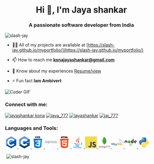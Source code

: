<h1 align="center">Hi 👋, I'm Jaya shankar</h1>
<h3 align="center">A passionate software developer from India</h3>

<p align="left"> <img src="https://komarev.com/ghpvc/?username=slash-jay&label=Profile%20views&color=0e75b6&style=flat" alt="slash-jay" /> </p>

- 👨‍💻 All of my projects are available at [https://slash-jay.github.io/myportfolio/](https://slash-jay.github.io/myportfolio/)

- 📫 How to reach me **konajayashankar@gmail.com**

- 📄 Know about my experiences [Resume/view](https://drive.google.com/file/d/1PHiATiN7tq6yUFfVWWCASblg5_O5Cvr1/view)

- ⚡ Fun fact **Iam Ambivert**
<img alt="Coder GIF" height=250 width=350 src="https://magiccopy.xyz/assets/images/hadder.gif" />
<h3 align="left">Connect with me:</h3>
<p align="left">
<a href="https://linkedin.com/in/jayashankar kona" target="blank"><img align="center" src="https://raw.githubusercontent.com/rahuldkjain/github-profile-readme-generator/master/src/images/icons/Social/linked-in-alt.svg" alt="jayashankar kona" height="30" width="40" /></a>
<a href="https://www.codechef.com/users/jaya_777" target="blank"><img align="center" src="https://cdn.jsdelivr.net/npm/simple-icons@3.1.0/icons/codechef.svg" alt="jaya_777" height="30" width="40" /></a>
<a href="https://codeforces.com/profile/jayashankar" target="blank"><img align="center" src="https://raw.githubusercontent.com/rahuldkjain/github-profile-readme-generator/master/src/images/icons/Social/codeforces.svg" alt="jayashankar" height="30" width="40" /></a>
<a href="https://www.leetcode.com/jai_777" target="blank"><img align="center" src="https://raw.githubusercontent.com/rahuldkjain/github-profile-readme-generator/master/src/images/icons/Social/leet-code.svg" alt="jai_777" height="30" width="40" /></a>
</p>

<h3 align="left">Languages and Tools:</h3>
<p align="left"> <a href="https://www.cprogramming.com/" target="_blank" rel="noreferrer"> <img src="https://raw.githubusercontent.com/devicons/devicon/master/icons/c/c-original.svg" alt="c" width="40" height="40"/> </a> <a href="https://www.w3schools.com/cpp/" target="_blank" rel="noreferrer"> <img src="https://raw.githubusercontent.com/devicons/devicon/master/icons/cplusplus/cplusplus-original.svg" alt="cplusplus" width="40" height="40"/> </a> <a href="https://www.w3schools.com/css/" target="_blank" rel="noreferrer"> <img src="https://raw.githubusercontent.com/devicons/devicon/master/icons/css3/css3-original-wordmark.svg" alt="css3" width="40" height="40"/> </a> <a href="https://expressjs.com" target="_blank" rel="noreferrer"> <img src="https://raw.githubusercontent.com/devicons/devicon/master/icons/express/express-original-wordmark.svg" alt="express" width="40" height="40"/> </a> <a href="https://www.w3.org/html/" target="_blank" rel="noreferrer"> <img src="https://raw.githubusercontent.com/devicons/devicon/master/icons/html5/html5-original-wordmark.svg" alt="html5" width="40" height="40"/> </a> <a href="https://www.java.com" target="_blank" rel="noreferrer"> <img src="https://raw.githubusercontent.com/devicons/devicon/master/icons/java/java-original.svg" alt="java" width="40" height="40"/> </a> <a href="https://developer.mozilla.org/en-US/docs/Web/JavaScript" target="_blank" rel="noreferrer"> <img src="https://raw.githubusercontent.com/devicons/devicon/master/icons/javascript/javascript-original.svg" alt="javascript" width="40" height="40"/> </a> <a href="https://www.mongodb.com/" target="_blank" rel="noreferrer"> <img src="https://raw.githubusercontent.com/devicons/devicon/master/icons/mongodb/mongodb-original-wordmark.svg" alt="mongodb" width="40" height="40"/> </a> <a href="https://www.mysql.com/" target="_blank" rel="noreferrer"> <img src="https://raw.githubusercontent.com/devicons/devicon/master/icons/mysql/mysql-original-wordmark.svg" alt="mysql" width="40" height="40"/> </a> <a href="https://nodejs.org" target="_blank" rel="noreferrer"> <img src="https://raw.githubusercontent.com/devicons/devicon/master/icons/nodejs/nodejs-original-wordmark.svg" alt="nodejs" width="40" height="40"/> </a> <a href="https://www.python.org" target="_blank" rel="noreferrer"> <img src="https://raw.githubusercontent.com/devicons/devicon/master/icons/python/python-original.svg" alt="python" width="40" height="40"/> </a> </p>

<p>&nbsp;<img align="center" src="https://github-readme-stats.vercel.app/api?username=slash-jay&show_icons=true&locale=en" alt="slash-jay" /></p>
